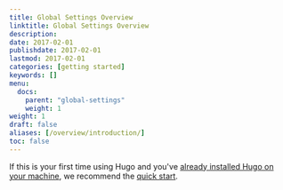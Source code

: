 ```yaml
---
title: Global Settings Overview
linktitle: Global Settings Overview
description:
date: 2017-02-01
publishdate: 2017-02-01
lastmod: 2017-02-01
categories: [getting started]
keywords: []
menu:
  docs:
    parent: "global-settings"
    weight: 1
weight: 1
draft: false
aliases: [/overview/introduction/]
toc: false
---
```


If this is your first time using Hugo and you've [already installed Hugo on your machine][installed], we recommend the [quick start][].

[installed]: /getting-started/installing/
[quick start]: /getting-started/quick-start/
